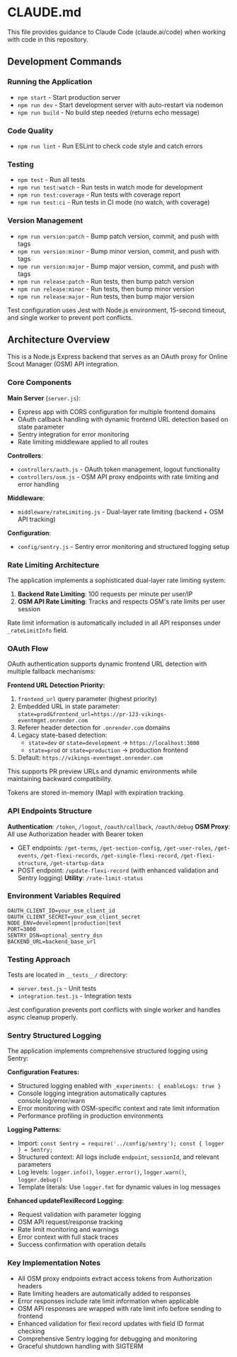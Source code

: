 # CLAUDE.md

This file provides guidance to Claude Code (claude.ai/code) when working with code in this repository.

## Development Commands

### Running the Application
- `npm start` - Start production server
- `npm run dev` - Start development server with auto-restart via nodemon
- `npm run build` - No build step needed (returns echo message)

### Code Quality
- `npm run lint` - Run ESLint to check code style and catch errors

### Testing
- `npm test` - Run all tests
- `npm run test:watch` - Run tests in watch mode for development
- `npm run test:coverage` - Run tests with coverage report
- `npm run test:ci` - Run tests in CI mode (no watch, with coverage)

### Version Management
- `npm run version:patch` - Bump patch version, commit, and push with tags
- `npm run version:minor` - Bump minor version, commit, and push with tags
- `npm run version:major` - Bump major version, commit, and push with tags
- `npm run release:patch` - Run tests, then bump patch version
- `npm run release:minor` - Run tests, then bump minor version
- `npm run release:major` - Run tests, then bump major version

Test configuration uses Jest with Node.js environment, 15-second timeout, and single worker to prevent port conflicts.

## Architecture Overview

This is a Node.js Express backend that serves as an OAuth proxy for Online Scout Manager (OSM) API integration.

### Core Components

**Main Server** (`server.js`):
- Express app with CORS configuration for multiple frontend domains
- OAuth callback handling with dynamic frontend URL detection based on state parameter
- Sentry integration for error monitoring
- Rate limiting middleware applied to all routes

**Controllers**:
- `controllers/auth.js` - OAuth token management, logout functionality
- `controllers/osm.js` - OSM API proxy endpoints with rate limiting and error handling

**Middleware**:
- `middleware/rateLimiting.js` - Dual-layer rate limiting (backend + OSM API tracking)

**Configuration**:
- `config/sentry.js` - Sentry error monitoring and structured logging setup

### Rate Limiting Architecture

The application implements a sophisticated dual-layer rate limiting system:

1. **Backend Rate Limiting**: 100 requests per minute per user/IP
2. **OSM API Rate Limiting**: Tracks and respects OSM's rate limits per user session

Rate limit information is automatically included in all API responses under `_rateLimitInfo` field.

### OAuth Flow

OAuth authentication supports dynamic frontend URL detection with multiple fallback mechanisms:

**Frontend URL Detection Priority:**
1. `frontend_url` query parameter (highest priority)
2. Embedded URL in state parameter: `state=prod&frontend_url=https://pr-123-vikings-eventmgmt.onrender.com`
3. Referer header detection for `.onrender.com` domains
4. Legacy state-based detection:
   - `state=dev` or `state=development` → `https://localhost:3000`
   - `state=prod` or `state=production` → production frontend
5. Default: `https://vikings-eventmgmt.onrender.com`

This supports PR preview URLs and dynamic environments while maintaining backward compatibility.

Tokens are stored in-memory (Map) with expiration tracking.

### API Endpoints Structure

**Authentication**: `/token`, `/logout`, `/oauth/callback`, `/oauth/debug`
**OSM Proxy**: All use Authorization header with Bearer token
- GET endpoints: `/get-terms`, `/get-section-config`, `/get-user-roles`, `/get-events`, `/get-flexi-records`, `/get-single-flexi-record`, `/get-flexi-structure`, `/get-startup-data`
- POST endpoint: `/update-flexi-record` (with enhanced validation and Sentry logging)
**Utility**: `/rate-limit-status`

### Environment Variables Required

```env
OAUTH_CLIENT_ID=your_osm_client_id
OAUTH_CLIENT_SECRET=your_osm_client_secret
NODE_ENV=development|production|test
PORT=3000
SENTRY_DSN=optional_sentry_dsn
BACKEND_URL=backend_base_url
```

### Testing Approach

Tests are located in `__tests__/` directory:
- `server.test.js` - Unit tests
- `integration.test.js` - Integration tests

Jest configuration prevents port conflicts with single worker and handles async cleanup properly.

### Sentry Structured Logging

The application implements comprehensive structured logging using Sentry:

**Configuration Features:**
- Structured logging enabled with `_experiments: { enableLogs: true }`
- Console logging integration automatically captures console.log/error/warn
- Error monitoring with OSM-specific context and rate limit information
- Performance profiling in production environments

**Logging Patterns:**
- Import: `const Sentry = require('../config/sentry'); const { logger } = Sentry;`
- Structured context: All logs include `endpoint`, `sessionId`, and relevant parameters
- Log levels: `logger.info()`, `logger.error()`, `logger.warn()`, `logger.debug()`
- Template literals: Use `logger.fmt` for dynamic values in log messages

**Enhanced updateFlexiRecord Logging:**
- Request validation with parameter logging
- OSM API request/response tracking
- Rate limit monitoring and warnings
- Error context with full stack traces
- Success confirmation with operation details

### Key Implementation Notes

- All OSM proxy endpoints extract access tokens from Authorization headers
- Rate limiting headers are automatically added to responses
- Error responses include rate limit information when applicable
- OSM API responses are wrapped with rate limit info before sending to frontend
- Enhanced validation for flexi record updates with field ID format checking
- Comprehensive Sentry logging for debugging and monitoring
- Graceful shutdown handling with SIGTERM